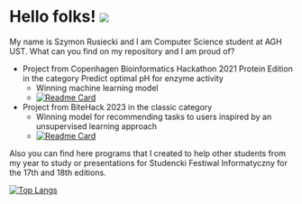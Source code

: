 # Hello folks! ![](https://komarev.com/ghpvc/?username=Rusiek)
My name is Szymon Rusiecki and I am Computer Science student at AGH UST. What can you find on my repository and I am proud of?
- Project from Copenhagen Bioinformatics Hackathon 2021 Protein Edition in the category Predict optimal pH for enzyme activity 
  - Winning machine learning model
  - [![Readme Card](https://github-readme-stats.vercel.app/api/pin/?username=Rusiek&repo=optimal-ph)](https://github.com/anuraghazra/github-readme-stats)
- Project from BiteHack 2023 in the classic category 
  - Winning model for recommending tasks to users inspired by an unsupervised learning approach
  - [![Readme Card](https://github-readme-stats.vercel.app/api/pin/?username=Rusiek&repo=BITE_HACK)](https://github.com/anuraghazra/github-readme-stats)

Also you can find here programs that I created to help other students from my year to study or presentations for Studencki Festiwal Informatyczny for the 17th and 18th editions.

[![Top Langs](https://github-readme-stats.vercel.app/api/top-langs/?username=Rusiek&langs_count=5)](https://github.com/anuraghazra/github-readme-stats)

